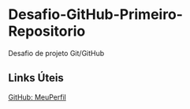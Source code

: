 # Desafio-GitHub-Primeiro-Repositorio
Desafio de projeto Git/GitHub
## Links Úteis 
[GitHub: MeuPerfil](https://github.com/Roodriigooo)

